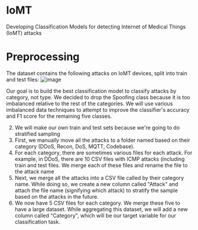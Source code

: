 # IoMT
Developing Classification Models for detecting Internet of Medical Things (IoMT) attacks

# Preprocessing

The dataset contains the following attacks on IoMT devices, split into train and test files:
![image](https://github.com/keshavramesh23/IoMT/assets/106554196/a78f40fb-fe01-4f93-ba25-c3a35951e1f8)

Our goal is to build the best classification model to classify attacks by category, not type. We decided to drop the Spoofing class because it is too imbalanced relative to the rest of the categories. We will use various imbalanced data techniques to attempt to improve the classifier's accuracy and F1 score for the remaining five classes.

2. We will make our own train and test sets because we're going to do stratified sampling
  1. First, we manually move all the attacks to a folder named based on their category (DDoS, Recon, DoS, MQTT, Codebase).
  2. For each category, there are sometimes various files for each attack. For example, in DDoS, there are 10 CSV files with ICMP attacks (including train and test files. We merge each of these files and rename the file to the attack name
  3. Next, we merge all the attacks into a CSV file called by their category name. While doing so, we create a new column called "Attack" and attach the file name (signifying which attack) to stratify the sample based on the attacks in the future.
  4. We now have 5 CSV files for each category. We merge these five to have a large dataset. While aggregating this dataset, we will add a new column called "Category", which will be our target variable for our classification task. 


  

